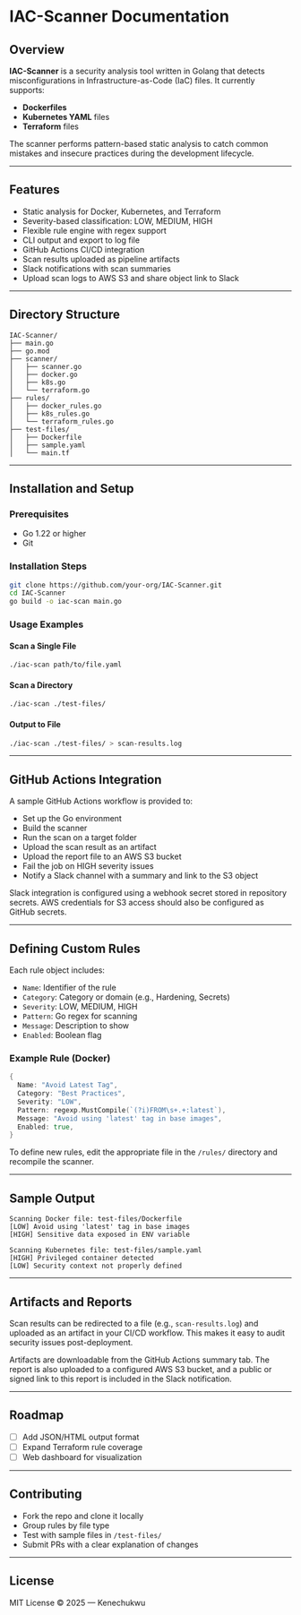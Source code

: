 # IAC-Scanner Documentation

## Overview

**IAC-Scanner** is a security analysis tool written in Golang that detects misconfigurations in Infrastructure-as-Code (IaC) files. It currently supports:

- **Dockerfiles**
- **Kubernetes YAML** files
- **Terraform** files

The scanner performs pattern-based static analysis to catch common mistakes and insecure practices during the development lifecycle.

---

## Features

- Static analysis for Docker, Kubernetes, and Terraform
- Severity-based classification: LOW, MEDIUM, HIGH
- Flexible rule engine with regex support
- CLI output and export to log file
- GitHub Actions CI/CD integration
- Scan results uploaded as pipeline artifacts
- Slack notifications with scan summaries
- Upload scan logs to AWS S3 and share object link to Slack

---

## Directory Structure

```
IAC-Scanner/
├── main.go
├── go.mod
├── scanner/
│   ├── scanner.go
│   ├── docker.go
│   ├── k8s.go
│   └── terraform.go
├── rules/
│   ├── docker_rules.go
│   ├── k8s_rules.go
│   └── terraform_rules.go
├── test-files/
│   ├── Dockerfile
│   ├── sample.yaml
│   └── main.tf
```

---

## Installation and Setup

### Prerequisites

- Go 1.22 or higher
- Git

### Installation Steps

```bash
git clone https://github.com/your-org/IAC-Scanner.git
cd IAC-Scanner
go build -o iac-scan main.go
```

### Usage Examples

#### Scan a Single File

```bash
./iac-scan path/to/file.yaml
```

#### Scan a Directory

```bash
./iac-scan ./test-files/
```

#### Output to File

```bash
./iac-scan ./test-files/ > scan-results.log
```

---

## GitHub Actions Integration

A sample GitHub Actions workflow is provided to:

- Set up the Go environment
- Build the scanner
- Run the scan on a target folder
- Upload the scan result as an artifact
- Upload the report file to an AWS S3 bucket
- Fail the job on HIGH severity issues
- Notify a Slack channel with a summary and link to the S3 object

Slack integration is configured using a webhook secret stored in repository secrets. AWS credentials for S3 access should also be configured as GitHub secrets.

---

## Defining Custom Rules

Each rule object includes:

- `Name`: Identifier of the rule
- `Category`: Category or domain (e.g., Hardening, Secrets)
- `Severity`: LOW, MEDIUM, HIGH
- `Pattern`: Go regex for scanning
- `Message`: Description to show
- `Enabled`: Boolean flag

### Example Rule (Docker)

```go
{
  Name: "Avoid Latest Tag",
  Category: "Best Practices",
  Severity: "LOW",
  Pattern: regexp.MustCompile(`(?i)FROM\s+.+:latest`),
  Message: "Avoid using 'latest' tag in base images",
  Enabled: true,
}
```

To define new rules, edit the appropriate file in the `/rules/` directory and recompile the scanner.

---

## Sample Output

```
Scanning Docker file: test-files/Dockerfile
[LOW] Avoid using 'latest' tag in base images
[HIGH] Sensitive data exposed in ENV variable

Scanning Kubernetes file: test-files/sample.yaml
[HIGH] Privileged container detected
[LOW] Security context not properly defined
```

---

## Artifacts and Reports

Scan results can be redirected to a file (e.g., `scan-results.log`) and uploaded as an artifact in your CI/CD workflow. This makes it easy to audit security issues post-deployment.

Artifacts are downloadable from the GitHub Actions summary tab. The report is also uploaded to a configured AWS S3 bucket, and a public or signed link to this report is included in the Slack notification.

---

## Roadmap

- [ ] Add JSON/HTML output format
- [ ] Expand Terraform rule coverage
- [ ] Web dashboard for visualization

---

## Contributing

- Fork the repo and clone it locally
- Group rules by file type
- Test with sample files in `/test-files/`
- Submit PRs with a clear explanation of changes

---

## License

MIT License © 2025 — Kenechukwu




